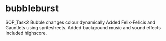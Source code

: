 # bubbleburst
SOP_Task2
Bubble changes colour dynamically
Added Felix-Felicis and Gauntlets using spritesheets.
Added background music and sound effects
Included highscore.
